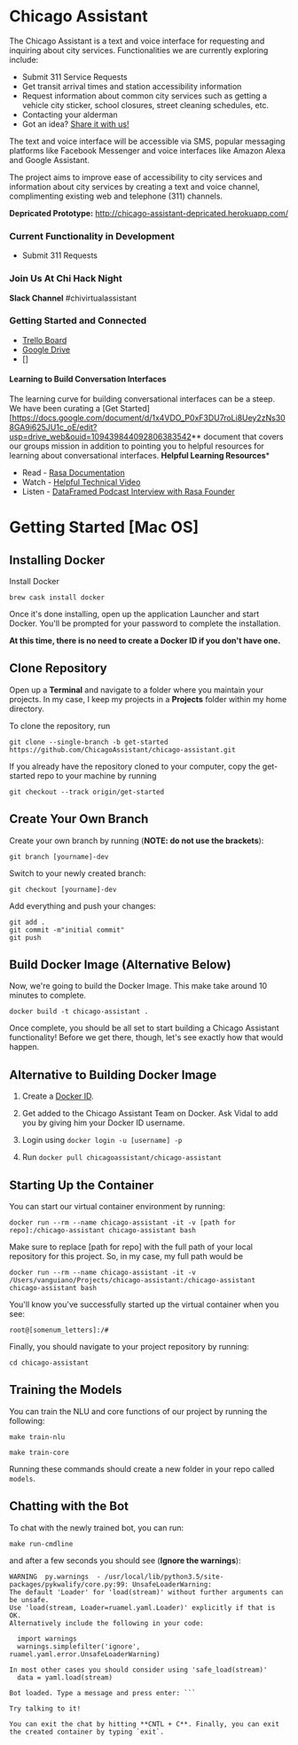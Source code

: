 # Chicago Assistant

The Chicago Assistant is a text and voice interface for requesting and inquiring about city services. Functionalities we are currently exploring include:
 - Submit 311 Service Requests
 - Get transit arrival times and station accessibility information
 - Request information about common city services such as getting a vehicle city sticker, school closures, street cleaning schedules, etc.
 - Contacting your alderman
 - Got an idea? [Share it with us!](google.com)

The text and voice interface will be accessible via SMS, popular messaging platforms like Facebook Messenger and voice interfaces like Amazon Alexa and Google Assistant.

The project aims to improve ease of accessibility to city services and information about city services by creating a text and voice channel, complimenting existing web and telephone (311) channels.

**Depricated Prototype:** http://chicago-assistant-depricated.herokuapp.com/

### Current Functionality in Development
 - Submit 311 Requests


### Join Us At Chi Hack Night
**Slack Channel** #chivirtualassistant


### Getting Started and Connected

 - [Trello Board](https://trello.com/b/6EPQugQN/chicago-virtual-assistant)
 - [Google Drive](https://drive.google.com/drive/u/0/folders/1DqmKrKWWF3-UyAipF8fifp9cPf-4Dn4S)
 - []

#### Learning to Build Conversation Interfaces
The learning curve for building conversational interfaces can be a steep. We have been curating a [Get Started][https://docs.google.com/document/d/1x4VDO_P0xF3DU7roLi8Uey2zNs308GA9i625JU1c_oE/edit?usp=drive_web&ouid=109439844092806383542** document that covers our groups mission in addition to pointing you to helpful resources for learning about conversational interfaces. 
**Helpful Learning Resources***
 - Read - [Rasa Documentation](https://www.rasa.com/docs/nlu)
 - Watch - [Helpful Technical Video](https://www.youtube.com/watch?v=zRqjH7fT0G0)
 - Listen - [DataFramed Podcast Interview with Rasa Founder](https://www.datacamp.com/community/podcast/chatbots)



# Getting Started [Mac OS]

## Installing Docker
Install Docker  

`brew cask install docker`

Once it's done installing, open up the application Launcher and start Docker. You'll be prompted for your password to complete the installation.

**At this time, there is no need to create a Docker ID if you don't have one.**


## Clone Repository
Open up a **Terminal** and navigate to a folder where you maintain your projects. In my case, I keep my projects in a **Projects** folder within my home directory.

To clone the repository, run  

`git clone --single-branch -b get-started https://github.com/ChicagoAssistant/chicago-assistant.git`

If you already have the repository cloned to your computer, copy the get-started repo to your machine by running

`git checkout --track origin/get-started`


## Create Your Own Branch
Create your own branch by running (**NOTE: do not use the brackets**):  

`git branch [yourname]-dev`  

Switch to your newly created branch:  

`git checkout [yourname]-dev`

Add everything and push your changes:  

`git add .`  
`git commit -m"initial commit"`  
`git push`

## Build Docker Image (Alternative Below)
Now, we're going to build the Docker Image. This make take around 10 minutes to complete.  

`docker build -t chicago-assistant .`

Once complete, you should be all set to start building a Chicago Assistant functionality! Before we get there, though, let's see exactly how that would happen.

## Alternative to Building Docker Image

1. Create a [Docker ID](https://cloud.docker.com/).

2. Get added to the Chicago Assistant Team on Docker. Ask Vidal to add you by giving him your Docker ID username.

3. Login using `docker login -u [username] -p`

4. Run `docker pull chicagoassistant/chicago-assistant`




## Starting Up the Container

You can start our virtual container environment by running:

`docker run --rm --name chicago-assistant -it -v [path for repo]:/chicago-assistant chicago-assistant bash`

Make sure to replace [path for repo] with the full path of your local repository for this project. So, in my case, my full path would be

`docker run --rm --name chicago-assistant -it -v /Users/vanguiano/Projects/chicago-assistant:/chicago-assistant chicago-assistant bash`

You'll know you've successfully started up the virtual container when you see:

`root@[somenum_letters]:/#`

Finally, you should navigate to your project repository by running:

`cd chicago-assistant`

## Training the Models

You can train the NLU and core functions of our project by running the following:

`make train-nlu`

`make train-core`

Running these commands should create a new folder in your repo called `models`.


## Chatting with the Bot

To chat with the newly trained bot, you can run:

`make run-cmdline`

and after a few seconds you should see (**Ignore the warnings**):

```
WARNING  py.warnings  - /usr/local/lib/python3.5/site-packages/pykwalify/core.py:99: UnsafeLoaderWarning:
The default 'Loader' for 'load(stream)' without further arguments can be unsafe.
Use 'load(stream, Loader=ruamel.yaml.Loader)' explicitly if that is OK.
Alternatively include the following in your code:

  import warnings
  warnings.simplefilter('ignore', ruamel.yaml.error.UnsafeLoaderWarning)

In most other cases you should consider using 'safe_load(stream)'
  data = yaml.load(stream)

Bot loaded. Type a message and press enter: ```

Try talking to it!

You can exit the chat by hitting **CNTL + C**. Finally, you can exit the created container by typing `exit`.
